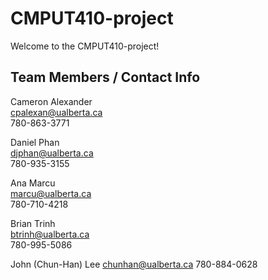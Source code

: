 # CMPUT410-project
Welcome to the CMPUT410-project!

Team Members / Contact Info
------------
Cameron Alexander  
cpalexan@ualberta.ca  
780-863-3771  

Daniel Phan  
djphan@ualberta.ca  
780-935-3155  

Ana Marcu  
marcu@ualberta.ca  
780-710-4218  

Brian Trinh  
btrinh@ualberta.ca  
780-995-5086

John (Chun-Han) Lee
chunhan@ualberta.ca
780-884-0628
